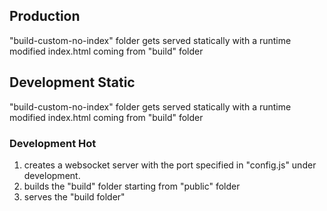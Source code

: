 ## Production
"build-custom-no-index" folder gets served statically with a runtime modified index.html coming from "build" folder
## Development Static
"build-custom-no-index" folder gets served statically with a runtime modified index.html coming from "build" folder
### Development Hot
1. creates a websocket server with the port specified in "config.js" under development.
1. builds the "build" folder starting from "public" folder
1. serves the "build folder"
